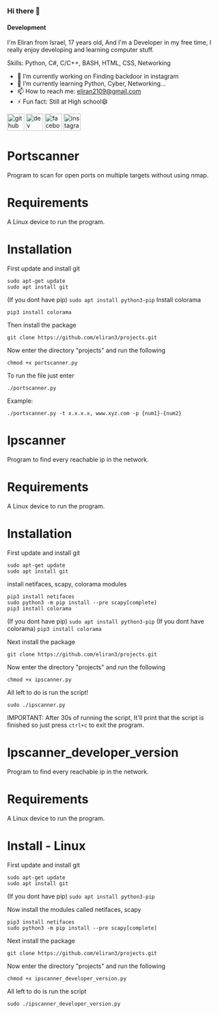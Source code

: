 ### Hi there 👋
#### Development
I'm Eliran from Israel, 17 years old, And I'm a Developer in my free time, I really enjoy developing and learning computer stuff.

Skills: Python, C#, C/C++, BASH, HTML, CSS, Networking

- 🔭 I’m currently working on Finding backdoor in instagram 
- 🌱 I’m currently learning Python, Cyber, Networking... 
- 📫 How to reach me: eliran2109@gmail.com 
- ⚡ Fun fact: Still at High school😄 


[<img src='https://cdn.jsdelivr.net/npm/simple-icons@3.0.1/icons/github.svg' alt='github' height='40'>](https://github.com/eliranCoding)  [<img src='https://cdn.jsdelivr.net/npm/simple-icons@3.0.1/icons/dev-dot-to.svg' alt='dev' height='40'>](https://dev.to/elirannissani)  [<img src='https://cdn.jsdelivr.net/npm/simple-icons@3.0.1/icons/facebook.svg' alt='facebook' height='40'>](https://www.facebook.com/elirannissani)  [<img src='https://cdn.jsdelivr.net/npm/simple-icons@3.0.1/icons/instagram.svg' alt='instagram' height='40'>](https://www.instagram.com/eliran_nissani/)


# Portscanner
Program to scan for open ports on multiple targets without using nmap.

# Requirements
A Linux device to run the program.

# Installation
First update and install git
```
sudo apt-get update
sudo apt install git
```
(If you dont have pip) ``` sudo apt install python3-pip ```
Install colorama
```
pip3 install colorama
```
Then install the package
```
git clone https://github.com/eliran3/projects.git
```
Now enter the directory "projects" and run the following
```
chmod +x portscanner.py
```
To run the file just enter
```
./portscanner.py
```
Example:
```
./portscanner.py -t x.x.x.x, www.xyz.com -p {num1}-{num2}
```


# Ipscanner
Program to find every reachable ip in the network.

# Requirements
A Linux device to run the program.

# Installation
First update and install git
```
sudo apt-get update
sudo apt install git
```
install netifaces, scapy, colorama modules
```
pip3 install netifaces
sudo python3 -m pip install --pre scapy[complete]
pip3 install colorama
```
(If you dont have pip) ``` sudo apt install python3-pip ```
(If you dont have colorama) ``` pip3 install colorama ```

Next install the package
```
git clone https://github.com/eliran3/projects.git
```
Now enter the directory "projects" and run the following
```
chmod +x ipscanner.py
```
All left to do is run the script!
```
sudo ./ipscanner.py
```
IMPORTANT: After 30s of running the script, It'll print that the script is finished so just press ``` ctrl+c ``` to exit the program.


# Ipscanner_developer_version
Program to find every reachable ip in the network.

# Requirements
A Linux device to run the program.

# Install - Linux
First update and install git
```
sudo apt-get update
sudo apt install git
```
(If you dont have pip) ``` sudo apt install python3-pip ```

Now install the modules called netifaces, scapy
```
pip3 install netifaces
sudo python3 -m pip install --pre scapy[complete]
```
Next install the package
```
git clone https://github.com/eliran3/projects.git
```
Now enter the directory "projects" and run the following
```
chmod +x ipscanner_developer_version.py
```
All left to do is run the script
```
sudo ./ipscanner_developer_version.py
```

